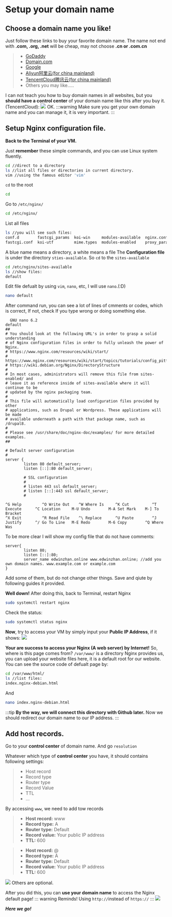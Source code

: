 # Setup your domain name

## Choose a domain name you like!
Just follow these links to buy your favorite domain name. The name not end with **.com, .org, .net** will be cheap, may not choose **.cn or .com.cn**

>* [GoDaddy](https://www.godaddy.com/offers/brand/new?isc=USGDYBIN1&msclkid=f5040b0d1b3a1a7f5ad36e218ede7387&utm_source=bing&utm_medium=cpc&utm_campaign=en-us_corp-core_sem_bh_b_x_aware-consider_x_pros_us_exact-stag_001&utm_term=godaddy&utm_content=%5Bgd%5D)
>* [Domain.com](https://www.domain.com)
>* [Google](https://domains.google)
>* [Aliyun阿里云(for china mainland)](https://cn.aliyun.com)
>* [TencentCloud腾讯云(for china mainland)](https://cloud.tencent.com)
>* Others you may like…..

I can not teach you how to buy domain names in all websites, but you **should have a control center** of your domain name like this after you buy it. (TencentCloud):
<img src = "/image/domain-show.png"/>
OK.
:::warning
Make sure you get your own domain name and you can manage it, it is very important.
:::
## Setup Nginx configuration file.

**Back to the Terminal of your VM.**

Just **remember** these simple commands, and you can use Linux system fluently.
```bash
cd //direct to a directory
ls //list all files or directories in current directory.
vim //using the famous editor 'vim'
```
`cd` to the root
```bash
cd
```
Go to `/etc/nginx/`
```bash
cd /etc/nginx/
```
List all files
```bash
ls //you will see such files:
conf.d        fastcgi_params  koi-win     modules-available  nginx.conf    scgi_params      sites-enabled  uwsgi_params
fastcgi.conf  koi-utf         mime.types  modules-enabled    proxy_params  sites-available  snippets       win-utf
```
A blue name means a directory, a white means a file
The **Configuration file** is under the directory `sties-available`. So `cd` to the 	`sites-available`
```bash
cd /etc/nginx/sites-available
ls //show files:
default
```
Edit file defualt by using `vim`,  `nano`, etc, I will use `nano`.(:D)
```bash
nano default
```
After command run, you can see a lot of lines of cmments or codes, which is correct, If not, check If you type wrong or doing something else.
```nano
  GNU nano 6.2                                                           default                                                                     
##
# You should look at the following URL's in order to grasp a solid understanding
# of Nginx configuration files in order to fully unleash the power of Nginx.
# https://www.nginx.com/resources/wiki/start/
# https://www.nginx.com/resources/wiki/start/topics/tutorials/config_pitfalls/
# https://wiki.debian.org/Nginx/DirectoryStructure
#
# In most cases, administrators will remove this file from sites-enabled/ and
# leave it as reference inside of sites-available where it will continue to be
# updated by the nginx packaging team.
#
# This file will automatically load configuration files provided by other
# applications, such as Drupal or Wordpress. These applications will be made
# available underneath a path with that package name, such as /drupal8.
#
# Please see /usr/share/doc/nginx-doc/examples/ for more detailed examples.
##

# Default server configuration
#
server {
        listen 80 default_server;
        listen [::]:80 default_server;

        # SSL configuration
        #
        # listen 443 ssl default_server;
        # listen [::]:443 ssl default_server;
        #

^G Help         ^O Write Out    ^W Where Is     ^K Cut          ^T Execute      ^C Location     M-U Undo        M-A Set Mark    M-] To Bracket
^X Exit         ^R Read File    ^\ Replace      ^U Paste        ^J Justify      ^/ Go To Line   M-E Redo        M-6 Copy        ^Q Where Was
```
To be more clear I will show my config file that do not have comments:
```text
server{
        listen 80;
        listen [::]:80;
        server_name edwinzhan.online www.edwinzhan.online; //add you own domain names. www.example.com or example.com
} 
```
Add some of them, but do not change other things. Save and qiute by following guides it provided.

**Well down!** After doing this, back to Terminal, restart Nginx
```bash
sudo systemctl restart nginx
```
Check the status:
```bash
sudo systemctl status nginx
```
**Now**, try to access your VM by simply input your **Public IP Address**, if it shows:
<img src= "/image/nginx-start.png"/>

**Your are success to access your Nginx (A web server) by Internet!**
So, where is this page comes from? `/var/www/` is a directory Nginx provides us, you can upload your website files here, it is a default root for our website. You can see the source code of defualt page by:
```bash
cd /var/www/html/
ls //list files:
index.nginx-debian.html
```
And
```bash
nano index.nginx-debian.html
```
:::tip
**By the way, we will connect this directory with Github later.** Now we should redirect our domain name to our IP address.
:::

## Add host records.
Go to your **control center** of domain name. And go `resolution`

Whatever which type of **control center** you have, it should contains following settings:
>* Host record
>* Record type 
>* Router type
>* Record Value
>* TTL
>* ...

By accessing `www`, we need to add tow records

>* **Host record:** www
>* **Record type:** A
>* **Router type:** Default
>* **Record value:** Your public IP address
>* **TTL:** 600

>* **Host record:** @
>* **Record type:** A
>* **Router type:** Default
>* **Record value:** Your public IP address
>* **TTL:** 600

<img src = "/image/add-record.png"/>
Others are optional.

After you did this, you can **use your domain name** to access the Nginx default page! 
::: warning
Reminds! Using `http://`instead of `https://`
:::
<img src = "/image/access-domain.png"/>

***Here we go!***

